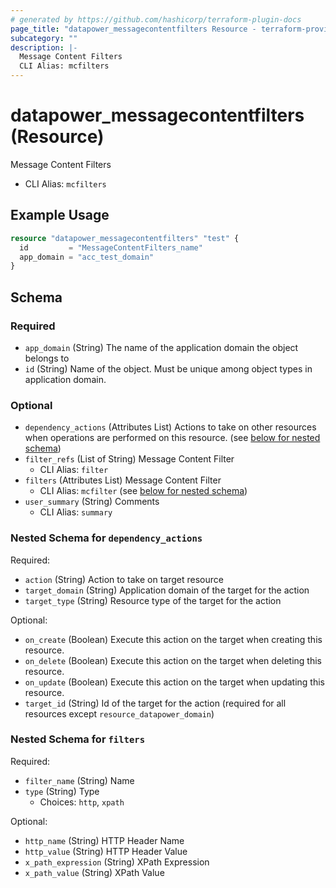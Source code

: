 ```yaml
---
# generated by https://github.com/hashicorp/terraform-plugin-docs
page_title: "datapower_messagecontentfilters Resource - terraform-provider-datapower"
subcategory: ""
description: |-
  Message Content Filters
  CLI Alias: mcfilters
---
```


# datapower_messagecontentfilters (Resource)

Message Content Filters
  - CLI Alias: `mcfilters`

## Example Usage

```terraform
resource "datapower_messagecontentfilters" "test" {
  id         = "MessageContentFilters_name"
  app_domain = "acc_test_domain"
}
```

<!-- schema generated by tfplugindocs -->
## Schema

### Required

- `app_domain` (String) The name of the application domain the object belongs to
- `id` (String) Name of the object. Must be unique among object types in application domain.

### Optional

- `dependency_actions` (Attributes List) Actions to take on other resources when operations are performed on this resource. (see [below for nested schema](#nestedatt--dependency_actions))
- `filter_refs` (List of String) Message Content Filter
  - CLI Alias: `filter`
- `filters` (Attributes List) Message Content Filter
  - CLI Alias: `mcfilter` (see [below for nested schema](#nestedatt--filters))
- `user_summary` (String) Comments
  - CLI Alias: `summary`

<a id="nestedatt--dependency_actions"></a>
### Nested Schema for `dependency_actions`

Required:

- `action` (String) Action to take on target resource
- `target_domain` (String) Application domain of the target for the action
- `target_type` (String) Resource type of the target for the action

Optional:

- `on_create` (Boolean) Execute this action on the target when creating this resource.
- `on_delete` (Boolean) Execute this action on the target when deleting this resource.
- `on_update` (Boolean) Execute this action on the target when updating this resource.
- `target_id` (String) Id of the target for the action (required for all resources except `resource_datapower_domain`)


<a id="nestedatt--filters"></a>
### Nested Schema for `filters`

Required:

- `filter_name` (String) Name
- `type` (String) Type
  - Choices: `http`, `xpath`

Optional:

- `http_name` (String) HTTP Header Name
- `http_value` (String) HTTP Header Value
- `x_path_expression` (String) XPath Expression
- `x_path_value` (String) XPath Value
